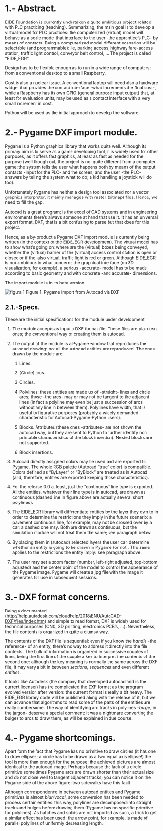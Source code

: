 
# 1.- Abstract.

EIDE Foundation is currently undertaken a quite ambitious project related with PLC practicing (teaching). Summarizing, the main goal is to develop a virtual model for PLC practices: the computerized (virtual) model will behave as a scale model that interface to the user -the apprentice’s PLC- by means of contacts. Being a computerized model different scenarios will be selectable (and programmable): i.e, parking access, highway fare-access station, traffic light control, conveyor belt control, … The project is called “EIDE_EGR”.

Design has to be flexible enough as to run in a wide range of computers: from a conventional desktop to a small Raspberry. 

Cost is also a nuclear issue. A conventional laptop will need also a hardware widget that provides the contact interface -what increments the final cost-, while a Raspberry has its own GPIO (general purpose input output) that, at least for evaluation units, may be used as a contact interface with a very small increment in cost.

Python will be used as the initial approach to develop the software. 



<h1>2.- Pygame DXF import module.</h1>

Pygame is a Python graphics library that works quite well. Although its primary aim is to serve as a game developing tool, it is widely used for other purposes, as it offers fast graphics, at least as fast as needed for the purpose (well though out, the project is not quite different from a computer game: the system tells the user what happens both by means of the output contacts -input for the PLC- and the screen, and the user -the PLC- answers by telling the system what to do; a kid handling a joystick will do too).

Unfortunately Pygame has neither a design tool associated nor a vector graphics interpreter: it mainly manages with raster (bitmap) files. Hence, we need to fill the gap.

Autocad is a great program; is the excel of CAD systems and in engineering environments there’s always someone at hand that use it. It has an universal export format, DXF, that is a bit confusing to parse but that does for this project.

Hence, as a by-product a Pygame DXF import module is currently being written (in the context of the EIDE_EGR development). The virtual model has to show what’s going on: where are the (virtual) boxes being conveyed, whether the (virtual) barrier of the (virtual) access control station is open or closed or if the, also virtual, traffic light is red or green. Although EIDE_EGR is not ambitious in what concerns the graphical interface (no 3D visualization, for example), a serious -accurate- model has to be made according to basic geometry and with concrete -and accurate- dimensions. 

The import module is in its beta version.

![figura 1](https://user-images.githubusercontent.com/64075009/89097302-237fcd00-d3de-11ea-8714-1d81108417d7.jpg)
Figure 1. Pygame import from Autocad via DXF
		
 ## 2.1.-Specs.
 
These are the initial specifications for the module under development:

  1. The module accepts as input a DXF format file. These files are plain text ones; the conventional way of creating them is autocad.

  2. The output of the module is a Pygame window that reproduces the autocad drawing: not all the autocad entities are reproduced. The ones drawn by the module are:
        1. Lines.
        
        2. (Circle) arcs.
        
        3. Circles.
        
        4. Polylines: these entities are made up of -straight- lines and circle arcs; those -the arcs- may or may not be tangent to the adjacent lines (in fact a polyline may even be just a succession of arcs without any line in between them). Polylines have width, that is useful to figurative purposes (probably a widely demanded characteristic for Autocad-Pygame-Python users). 
        
        5. Blocks. Attributes (these ones -attributes- are not shown the autocad way, but they are sent to Python to further identify non printable characteristics of the block insertion). Nested blocks are not supported.
        
        6. Block insertions.
        
   3. Autocad directly assigned colors may be used and are exported to Pygame. The whole RGB palette (Autocad “true” color) is compatible. Colors defined as “ByLayer” or “ByBlock” are treated as in Autocad (and, therefore, entities are exported keeping those characteristics).
    
   4. For the release 0.0 at least, just the “continuous” line type is exported. All the entities, whatever their line type is in autocad, are drawn as continuous (dashed line in figure above are actually several short polylines). 
    
   5. The EIDE_EGR library will differentiate entities by the layer they own to in order to determine the restrictions they imply in the future scenario: a pavement continuous line, for example, may not be crossed over by a car; a dashed one may. Both are drawn as continuous, but the simulation module will not treat them the same; see paragraph below. 
    
   6. By placing them in (autocad) selected layers the user can determine whether an entity is going to be drawn in Pygame (or not). The same applies to the restrictions the entity imply: see paragraph above. 
    
   7. The user may set a zoom factor (number, left-right adjusted, top-bottom adjusted) and the center point of the model to control the appearance of the Pygame image. Pygame will create a jpg file with the image it generates for use in subsequent sessions. 
   
   

# 3.- DXF format concerns.

Being a documented (http://help.autodesk.com/cloudhelp/2018/ENU/AutoCAD-DXF/files/index.htm) and simple to read format, DXF is widely used for technical purposes (CNC, 3D printing, electronics PCB’s, …). Nevertheless, the file contents is organized in quite a clumsy way.

The contents of the DXF file is sequential: even if you know the *handle* -the reference- of an entity, there’s no way to address it directly into the file contents. The bulk of information is organized in successive couples of lines, being the first line of the couple a key to interpret the contents of the second one: although the key meaning is normally the same across the DXF file, it may vary a bit in between *sections, sequences* and even different *entities*.

It looks like Autodesk (the company that developed autocad and is the current licenser) has (re)complicated the DXF format as the program evolved version after version: the current format is really a bit heavy. The EIDE_EGR library code will be published along with the release of it, but we can advance that algorithms to read some of the parts of the entities are really cumbersome. The way of identifying arc tracks in polylines -*bulge*, in the jargon- deserve a special comment: it was a nightmare converting the bulges to arcs to draw them, as will be explained in due course.



# 4.- Pygame shortcomings.

Apart form the fact that Pygame has no primitive to draw circles (it has one to draw ellipses; a circle has to be drawn as a two equal axis ellipse!) the tool is more than enough for the purpose: the achieved pictures are almost identical to the autocad image. Perhaps because the lack of a circle primitive some times Pygame arcs are drawn shorter than their actual size and do not close well to tangent adjacent tracks; you can notice it on the Pygame side of the above figure: two sidewalks have this fault. 

Although correspondence in between autocad entities and Pygame primitives is almost *biunivocal*, some conversion has been needed to process certain entities: this way, polylines are decomposed into straight tracks and bulges before drawing them (Pygame has no specific primitive for polylines). As hatches and solids are not imported as such, a trick to get a similar effect has been used: the arrow point, for example, is made of parallel polylines of uniformly decreasing length.
